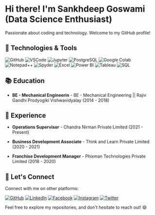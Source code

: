 # Hi there! I'm Sankhdeep Goswami (Data Science Enthusiast)

Passionate about coding and technology. Welcome to my GitHub profile!

## 🔧 Technologies & Tools


![GitHub](https://img.shields.io/badge/-GitHub-181717?style=flat&logo=github)
![VSCode](https://img.shields.io/badge/-VSCode-007ACC?style=flat&logo=visual-studio-code&logoColor=white)
![Jupyter](https://img.shields.io/badge/-Jupyter-F37626?style=flat&logo=jupyter&logoColor=white)
![PostgreSQL](https://img.shields.io/badge/-PostgreSQL-336791?style=flat&logo=postgresql&logoColor=white)
![Google Colab](https://img.shields.io/badge/-Google%20Colab-F9AB00?style=flat&logo=google-colab&logoColor=white)
![Notepad++](https://img.shields.io/badge/-Notepad++-90E59A?style=flat&logo=notepad%2B%2B&logoColor=white)
![Spyder](https://img.shields.io/badge/-Spyder-FFD43B?style=flat&logo=spyder-ide&logoColor=white)
![Excel](https://img.shields.io/badge/-Excel-217346?style=flat&logo=microsoft-excel&logoColor=white)
![Power BI](https://img.shields.io/badge/-Power%20BI-F2C811?style=flat&logo=power-bi&logoColor=black)
![Tableau](https://img.shields.io/badge/-Tableau-E97627?style=flat&logo=tableau&logoColor=white)
![SQL](https://img.shields.io/badge/-SQL-4479A1?style=flat&logo=sql&logoColor=white)


## 📚 Education

- **BE - Mechanical Engineerin** - BE - Mechanical Engineering || Rajiv Gandhi Prodyogiki Vishwavidyalay (2014 - 2018)

## 💼 Experience

- **Operations Supervisor** - Chandra Nirman Private Limited (2021 - Present)

- **Business Development Associate** - Think and Learn Private Limited (2020 - 2021)
  
- **Franchise Development Manager** - Phixman Technologies Private Limited (2018 - 2020)

  

## 📱 Let's Connect

Connect with me on other platforms:

[![GitHub](https://img.shields.io/badge/GitHub-100000?style=flat&logo=github&logoColor=white)]((https://github.com/Sankhdeep))
[![LinkedIn](https://img.shields.io/badge/LinkedIn-0077B5?style=flat&logo=linkedin&logoColor=white)]((https://www.linkedin.com/in/sankhdeep-goswami/))
[![Facebook](https://img.shields.io/badge/Facebook-1877F2?style=flat&logo=facebook&logoColor=white)]((https://www.facebook.com/profile.php?id=100088551794313))
[![Instagram](https://img.shields.io/badge/Instagram-E4405F?style=flat&logo=instagram&logoColor=white)]((https://www.instagram.com/sankhdeep_goswami/))
[![Twitter](https://img.shields.io/badge/Twitter-1DA1F2?style=flat&logo=twitter&logoColor=white)]((https://twitter.com/SankhdeepGoswam))

Feel free to explore my repositories, and don't hesitate to reach out! 😄
